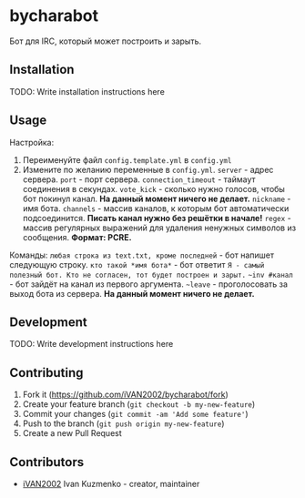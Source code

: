 # bycharabot

Бот для IRC, который может построить и зарыть.

## Installation

TODO: Write installation instructions here

## Usage

Настройка:
1. Переименуйте файл `config.template.yml` в `config.yml`
2. Измените по желанию переменные в `config.yml`.
`server` - адрес сервера.
`port` - порт сервера.
`connection_timeout` - таймаут соединения в секундах.
`vote_kick` - сколько нужно голосов, чтобы бот покинул канал. **На данный момент ничего не делает.**
`nickname` - имя бота.
`channels` - массив каналов, к которым бот автоматически подсоединится. **Писать канал нужно без решётки в начале!**
`regex` - массив регулярных выражений для удаления ненужных символов из сообщения. **Формат: PCRE.**

Команды:
`любая строка из text.txt, кроме последней` - бот напишет следующую строку.
`кто такой *имя бота*` - бот ответит `Я - самый полезный бот. Кто не согласен, тот будет построен и зарыт.`
`~inv #канал` - бот зайдёт на канал из первого аргумента.
`~leave` - проголосовать за выход бота из сервера. **На данный момент ничего не делает.**

## Development

TODO: Write development instructions here

## Contributing

1. Fork it (<https://github.com/iVAN2002/bycharabot/fork>)
2. Create your feature branch (`git checkout -b my-new-feature`)
3. Commit your changes (`git commit -am 'Add some feature'`)
4. Push to the branch (`git push origin my-new-feature`)
5. Create a new Pull Request

## Contributors

- [iVAN2002](https://github.com/iVAN2002) Ivan Kuzmenko - creator, maintainer
